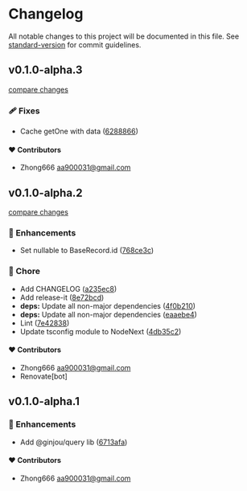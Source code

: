 # Changelog

All notable changes to this project will be documented in this file. See [standard-version](https://github.com/conventional-changelog/standard-version) for commit guidelines.


## v0.1.0-alpha.3

[compare changes](https://github.com/aa900031/ginjou/compare/@ginjou/query@0.1.0-alpha.2...@ginjou/query@0.1.0-alpha.3)

### 🩹 Fixes

-  Cache getOne with data ([6288866](https://github.com/aa900031/ginjou/commit/6288866b07e680dacc6e40bcf0755104bc59a0c7))



#### ❤️ Contributors

- Zhong666 <aa900031@gmail.com>

## v0.1.0-alpha.2

[compare changes](https://github.com/aa900031/ginjou/compare/@ginjou/query@0.1.0-alpha.1...@ginjou/query@0.1.0-alpha.2)

### 🚀 Enhancements

-  Set nullable to BaseRecord.id ([768ce3c](https://github.com/aa900031/ginjou/commit/768ce3c33e621ffd62ae68137d6caf760243ec9d))

### 🏡 Chore

-  Add CHANGELOG ([a235ec8](https://github.com/aa900031/ginjou/commit/a235ec8a1377d6bb63ba989cd4dd866333783f53))
-  Add release-it ([8e72bcd](https://github.com/aa900031/ginjou/commit/8e72bcd26d11faa996ebc4e0b5529a67c9359c21))
-  **deps:** Update all non-major dependencies ([4f0b210](https://github.com/aa900031/ginjou/commit/4f0b2109b19a5f3bd8bffd78c0de2def3f2d3c09))
-  **deps:** Update all non-major dependencies ([eaaebe4](https://github.com/aa900031/ginjou/commit/eaaebe436eb95e78e3d52fed90d55b8974137977))
-  Lint ([7e42838](https://github.com/aa900031/ginjou/commit/7e428385ff62f6edcc66a4ff844b5f514189a9d4))
-  Update tsconfig module to NodeNext ([4db35c2](https://github.com/aa900031/ginjou/commit/4db35c21e032dfe1916dfe4df010126e4203a74a))



#### ❤️ Contributors

- Zhong666 <aa900031@gmail.com>
- Renovate[bot]

## v0.1.0-alpha.1



### 🚀 Enhancements

-  Add @ginjou/query lib ([6713afa](https://github.com/aa900031/ginjou/commit/6713afafd7a325a7ce429a9cae6fe9afc0afc4f0))



#### ❤️ Contributors

- Zhong666 <aa900031@gmail.com>